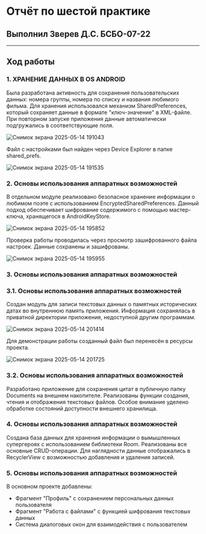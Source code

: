 # Отчёт по шестой практике
## Выполнил Зверев Д.С. БСБО-07-22
---
## Ход работы
### 1. ХРАНЕНИЕ ДАННЫХ В OS ANDROID
Была разработана активность для сохранения пользовательских данных: номера группы, номера по списку и названия любимого фильма. 
Для хранения использовался механизм SharedPreferences, который сохраняет данные в формате "ключ-значение" в XML-файле. 
При повторном запуске приложения данные автоматически подгружались в соответствующие поля. 

![Снимок экрана 2025-05-14 191043](https://github.com/user-attachments/assets/59ff1309-f862-48c3-8390-3e15e659feed)

Файл с настройками был найден через Device Explorer в папке shared_prefs.

![Снимок экрана 2025-05-14 191535](https://github.com/user-attachments/assets/47cf33e5-39af-449a-b520-bb3c7d5451a6)

### 2. Основы использования аппаратных возможностей
В отдельном модуле реализовано безопасное хранение информации о любимом поэте с использованием EncryptedSharedPreferences. 
Данный подход обеспечивает шифрование содержимого с помощью мастер-ключа, хранящегося в AndroidKeyStore.

![Снимок экрана 2025-05-14 195852](https://github.com/user-attachments/assets/25f829d1-7a45-42fb-9dbc-04804c8a8f4e)

Проверка работы проводилась через просмотр зашифрованного файла настроек. Данные сохранены и зашифрованы.

![Снимок экрана 2025-05-14 195955](https://github.com/user-attachments/assets/67221e84-ad95-43e9-a87b-23f1e093d599)

### 3. Основы использования аппаратных возможностей
### 3.1. Основы использования аппаратных возможностей
Создан модуль для записи текстовых данных о памятных исторических датах во внутреннюю память приложения. 
Информация сохранялась в приватной директории приложения, недоступной другим программам. 

![Снимок экрана 2025-05-14 201414](https://github.com/user-attachments/assets/be52f1c5-5adc-45d5-904b-505377ad7252)

Для демонстрации работы созданный файл был перенесён в ресурсы проекта.

![Снимок экрана 2025-05-14 201725](https://github.com/user-attachments/assets/db14d4e5-c1c6-413f-9b41-cdc4aa853b04)

### 3.2. Основы использования аппаратных возможностей
Разработано приложение для сохранения цитат в публичную папку Documents на внешнем накопителе. Реализованы функции создания, чтения и отображения текстовых файлов. 
Особое внимание уделено обработке состояний доступности внешнего хранилища.
### 4. Основы использования аппаратных возможностей
Создана база данных для хранения информации о вымышленных супергероях с использованием библиотеки Room. Реализованы все основные CRUD-операции. 
Для наглядности данные отображались в RecyclerView с возможностью добавления и удаления записей.
### 5. Основы использования аппаратных возможностей
В основном проекте добавлены:
- Фрагмент "Профиль" с сохранением персональных данных пользователя
- Фрагмент "Работа с файлами" с функцией шифрования текстовых данных
- Система диалоговых окон для взаимодействия с пользователем
